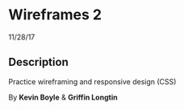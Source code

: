 # Wireframes 2
11/28/17

## Description
Practice wireframing and responsive design (CSS)

By **Kevin Boyle** & **Griffin Longtin**
